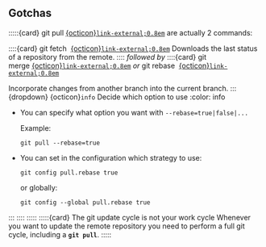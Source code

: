 ## Gotchas

:::::{card} git pull&nbsp;[{octicon}`link-external;0.8em`](https://git-scm.com/docs/git-pull) are actually 2 commands:

::::{card} git fetch &nbsp;[{octicon}`link-external;0.8em`](https://git-scm.com/docs/git-fetch)
Downloads the last status of a repository from the remote.
::::
_followed by_
::::{card} git merge&nbsp;[{octicon}`link-external;0.8em`](https://git-scm.com/docs/git-fetch) _or_ git rebase &nbsp;[{octicon}`link-external;0.8em`](https://git-scm.com/docs/git-rebase) 

Incorporate changes from another branch into the current branch.
:::{dropdown} {octicon}`info`&nbsp;Decide which option to use
:color: info

- You can specify what option you want with `--rebase=true|false|...`
  
  Example:

      git pull --rebase=true

- You can set in the configuration which strategy to use:

      git config pull.rebase true

  or globally:

      git config --global pull.rebase true
:::
::::
:::::
:::::{card} The git update cycle is not your work cycle
Whenever you want to update the remote repository you need to perform a full git cycle, including a **`git pull`**.
:::::
